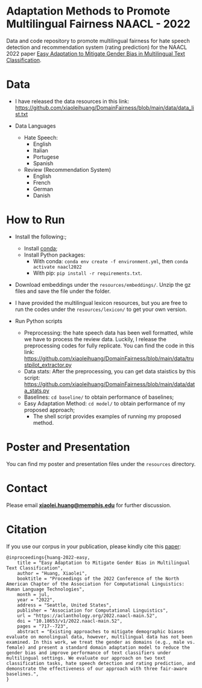 # Adaptation Methods to Promote Multilingual Fairness NAACL - 2022
Data and code repository to promote multilingual fairness for hate speech detection and recommendation system (rating prediction) for the NAACL 2022 paper [Easy Adaptation to Mitigate Gender Bias in Multilingual Text Classification](https://aclanthology.org/2022.naacl-main.52.pdf).


# Data
  * I have released the data resources in this link: https://github.com/xiaoleihuang/DomainFairness/blob/main/data/data_list.txt

* Data Languages
    * Hate Speech:
      * English
      * Italian
      * Portugese
      * Spanish
    * Review (Recommendation System)
      * English
      * French
      * German
      * Danish


# How to Run
* Install the following:;
  * Install [conda](https://www.anaconda.com/distribution/);
  * Install Python packages:
    * With conda: `conda env create -f environment.yml`, then `conda activate naacl2022`
    * With pip: `pip install -r requirements.txt`.

* Download embeddings under the `resources/embeddings/`. Unzip the gz files and save the file under the folder.
* I have provided the multilingual lexicon resources, but you are free to run the codes under the `resources/lexicon/` to get your own version.
* Run Python scripts
  * Preprocessing: the hate speech data has been well formatted, while we have to process the review data. Luckily, I release the preprocessing codes for fully replicate. You can find the code in this link: https://github.com/xiaoleihuang/DomainFairness/blob/main/data/trustpilot_extractor.py
  * Data stats: After the preprocessing, you can get data staistics by this script: https://github.com/xiaoleihuang/DomainFairness/blob/main/data/data_stats.py
  * Baselines: `cd baseline/` to obtain performance of baselines;
  * Easy Adaptation Method: `cd model/` to obtain performance of my proposed approach;
    * The shell script provides examples of running my proposed method.


# Poster and Presentation
You can find my poster and presentation files under the `resources` directory.

# Contact
Please email **xiaolei.huang@memphis.edu** for further discussion.


# Citation
If you use our corpus in your publication, please kindly cite this [paper](https://arxiv.org/pdf/2204.05459.pdf):

```
@inproceedings{huang-2022-easy,
    title = "Easy Adaptation to Mitigate Gender Bias in Multilingual Text Classification",
    author = "Huang, Xiaolei",
    booktitle = "Proceedings of the 2022 Conference of the North American Chapter of the Association for Computational Linguistics: Human Language Technologies",
    month = jul,
    year = "2022",
    address = "Seattle, United States",
    publisher = "Association for Computational Linguistics",
    url = "https://aclanthology.org/2022.naacl-main.52",
    doi = "10.18653/v1/2022.naacl-main.52",
    pages = "717--723",
    abstract = "Existing approaches to mitigate demographic biases evaluate on monolingual data, however, multilingual data has not been examined. In this work, we treat the gender as domains (e.g., male vs. female) and present a standard domain adaptation model to reduce the gender bias and improve performance of text classifiers under multilingual settings. We evaluate our approach on two text classification tasks, hate speech detection and rating prediction, and demonstrate the effectiveness of our approach with three fair-aware baselines.",
}
```
